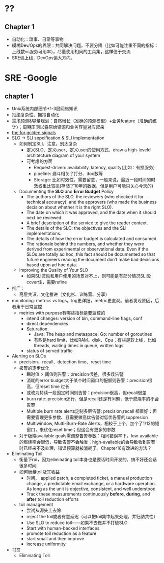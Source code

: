 # ??

## Chapter 1

* 自动化：琐事、日常等事物
* 模糊Dev/Ops的界限：共同解决问题，不要分隔（比如可能注重不同的指标：上线数vs服务可用率）。尽量使用相同的工具集，这样便于交流
* SRE偏上线，DevOps偏大方向。





# SRE -Google

## chapter 1

* Unix系统内部细节+1-3层网络知识
* 拒绝复杂性、拥抱自动化
* 需求预测&容量规划：自然增长（准确的预测模型）+业务feature（准确的统计）；周期压测以将原始资源和业务容量对应起来
* [the for golden signals](https://sre.google/sre-book/monitoring-distributed-systems/#xref_monitoring_golden-signals)
* SLO -> SLI sepcification & SLI implementation
  * 如何制定SLI，注意，别太复杂
    * 定义SLO、定义user、定义user的使用方式、draw a high-leveld architecture diagram of your system
    * 可考虑的方面
      * Request-driven: availability, latency, quality(比如：有损服务)
      * pipeline: 漏斗相关？打分、doc数等
      * Storage: 比如时效性，需要留意，一般来说，最近一段时间的时效权重比较高(存储了10年的数据，但是用户可能只关心今天的)
  * Documenting the **SLO** and **Error Budget** Policy
    * The authors of the SLO, the reviewers (who checked it for technical accuracy), and the approvers (who made the business decision about whether it is the right SLO).
    * The date on which it was approved, and the date when it should next be reviewed.
    * A brief description of the service to give the reader context.
    * The details of the SLO: the objectives and the SLI implementations.
    * The details of how the error budget is calculated and consumed.
    * The rationale behind the numbers, and whether they were derived from experimental or observational data. Even if the SLOs are totally ad hoc, this fact should be documented so that future engineers reading the document don’t make bad decisions based upon ad hoc data.
  * Improving the Quality of Your SLO
    * 如果SLI波动和用户使用的场景对不上，则可能是有部分情况SLI没cover住，需要refine
* 推广：
  * 高层共识、文化推进（文化衫、训练营、分享）
* monitoring: metrics vs logs。log更详细，metric更直观。前者发现原因，后者用于日常监控
  * metrics with purpose有哪些指标是要监控的
    * intend changes: version of bin, command-line flags, conf
    * direct dependencies
    * Saturation: 
      * Java: The heap and metaspace; Go: number of goroutines
      * 有些是hard limit，比如RAM、disk、Cpu；有些是软上线，比如threads, waiting times in queue, written logs
    * status of served traffic
* Alerting on SLOs
  * precision、recall、detection time、reset time
  * 报警的逐步优化
    * 瞬时值 > 阈值则告警：precision很差，很多误告警
    * 消耗的error budget大于某个时间窗口的配额则告警：precision很高，但reset time 过长
    * 或改为持续一段固定时间则告警：precision很高，但recall很差
    * burn rate: precision还行，但是recall还是有问题，低于燃烧率的不会告警
    * Multiple burn rate alerts定制多层告警: precision,recall 都很好；但需要管理更多参数、且需要做高优告警对低优告警的suppresion
    * Multiwindow, Multi-Burn-Rate Alerts，相较于上个，加个了1/12的短窗口，来优化reset time；但这会有更多的参数
  * 对于极端available goals需调整告警参数：相同错误率下，low-available的燃烧率会很低，导致告警不会触发；high-available的会导致收到告警时已经来不及处理，错误预算就被消耗了。Chapter16有改进的方法？
* Eliminating Toil
  * 衡量下roi，因为eliminating toil本身也是要话时间开发的，搞不好还会话很多时间
  * 如何衡量toil及其收益
    * 时间、 applied patch, a completed ticket, a manual production change, a predictable email exchange, or a hardware operation. As long as the unit is objective, consistent, and well understood
    * Track these measurements continuously **before**, **during**, and **after** toil reduction efforts
  * toil management
    * 尝试从源头上去除
    * reject the toil或者有意延迟（可以把toil集中起来处理，并归纳共性）
    * Use SLO to reduce toil——如果不去做并不打破SLO
    * Start with human-backed interfaces
    * promote toil reduction as a feature
    * start small and then improve
    * increase uniformity
* 书签
  * Eliminating Toil